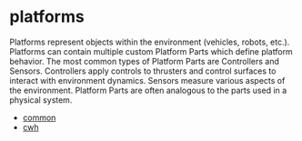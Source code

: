 # platforms

Platforms represent objects within the environment (vehicles, robots, etc.).
Platforms can contain multiple custom Platform Parts which
define platform behavior. The most common types of Platform
Parts are Controllers and Sensors. Controllers apply controls to thrusters and control
surfaces to interact with environment dynamics. Sensors measure various aspects
of the environment. Platform Parts are often analogous to the
parts used in a physical system.

- [common](../../reference/platforms/common/sensors.md)
- [cwh](cwh/index.md)